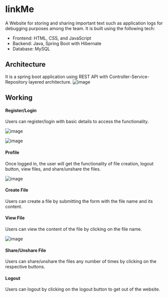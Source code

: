 # linkMe
A Website for storing and sharing important text such as application logs for debugging purposes among the team. It is built using the following tech:
* Frontend: HTML, CSS, and JavaScript
* Backend: Java, Spring Boot with Hibernate
* Database: MySQL

## Architecture
It is a spring boot application using REST API with Controller-Service-Repository layered architecture.
![image](https://github.com/deeprustagi/linkMe/assets/57529623/5f1b3b3f-e349-4c66-b975-0c503217e8dd)


## Working

#### Register/Login
Users can register/login with basic details to access the functionality.

![image](https://github.com/deeprustagi/linkMe/assets/57529623/e45119a6-547a-48c2-b255-8b70093c4bb3)

![image](https://github.com/deeprustagi/linkMe/assets/57529623/61e69e63-725a-43f0-bf4e-7c6c41c5a25e)


#### Profile
Once logged in, the user will get the functionality of file creation, logout button, view files, and share/unshare the files.

![image](https://github.com/deeprustagi/linkMe/assets/57529623/ffa6ec32-6bcf-4a1c-afc7-8ab9c1af3d0d)


#### Create File
Users can create a file by submitting the form with the file name and its content.

#### View File
Users can view the content of the file by clicking on the file name.

![image](https://github.com/deeprustagi/linkMe/assets/57529623/8199f3ee-8796-412f-941a-4beba94208c6)


#### Share/Unshare File
Users can share/unshare the files any number of times by clicking on the respective buttons.

#### Logout
Users can logout by clicking on the logout button to get out of the website.
